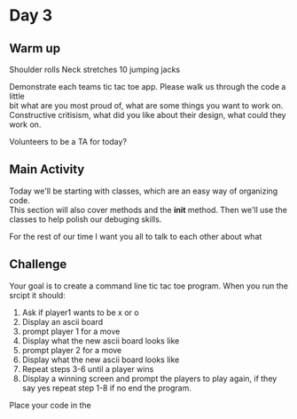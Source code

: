 # Day 3

## Warm up

Shoulder rolls
Neck stretches
10 jumping jacks

Demonstrate each teams tic tac toe app. Please walk us through the code a little \
bit what are you most proud of, what are some things you want to work on. \
Constructive critisism, what did you like about their design, what could they \
work on.

Volunteers to be a TA for today?



## Main Activity

Today we'll be starting with classes, which are an easy way of organizing code. \
This section will also cover methods and the __init__ method. Then we'll use the \
classes to help polish our debuging skills.

For the rest of our time I want you all to talk to each other about what 

## Challenge

Your goal is to create a command line tic tac toe program. When you run the \
srcipt it should:

1. Ask if player1 wants to be x or o
2. Display an ascii board
3. prompt player 1 for a move
4. Display what the new ascii board looks like
5. prompt player 2 for a move
6. Display what the new ascii board looks like
7. Repeat steps 3-6 until a player wins 
8. Display a winning screen and prompt the players to play again, if they say yes repeat step 1-8 if no end the program.

Place your code in the 
